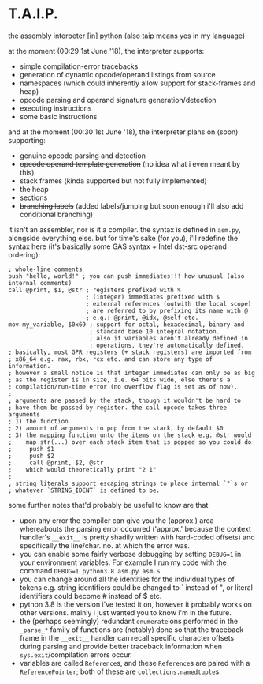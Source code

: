 # T.A.I.P.
the assembly interpeter [in] python (also taip means yes in my language)

at the moment (00:29 1st June '18), the interpreter supports:
- simple compilation-error tracebacks
- generation of dynamic opcode/operand listings from source
- namespaces (which could inherently allow support for stack-frames and heap)
- opcode parsing and operand signature generation/detection
- executing instructions
- some basic instructions

and at the moment (00:30 1st June '18), the interpreter plans on (soon) supporting:
- ~~genuine opcode parsing and detection~~
- ~~opcode operand template generation~~ (no idea what i even meant by this)
- stack frames (kinda supported but not fully implemented)
- the heap
- sections
- ~~branching labels~~ (added labels/jumping but soon enough i'll also add conditional branching)

it isn't an assembler, nor is it a compiler.
the syntax is defined in `asm.py`, alongside everything else. but for time's sake (for you), i'll redefine the syntax here (it's basically some GAS syntax + Intel dst-src operand ordering):

```
; whole-line comments
push "hello, world!" ; you can push immediates!!! how unusual (also internal comments)
call @print, $1, @str ; registers prefixed with %
                      ; (integer) immediates prefixed with $
                      ; external references (outwith the local scope)
                      ; are referred to by prefixing its name with @
                      ; e.g.: @print, @idx, @self etc.
mov my_variable, $0x69 ; support for octal, hexadecimal, binary and
                       ; standard base 10 integral notation.
                       ; also if variables aren't already defined in
                       ; operations, they're automatically defined.
; basically, most GPR registers (+ stack registers) are imported from
; x86_64 e.g. rax, rbx, rcx etc. and can store any type of information.
; however a small notice is that integer immediates can only be as big
; as the register is in size, i.e. 64 bits wide, else there's a
; compilation/run-time error (no overflow flag is set as of now).
;
; arguments are passed by the stack, though it wouldn't be hard to
; have them be passed by register. the call opcode takes three arguments
; 1) the function
; 2) amount of arguments to pop from the stack, by default $0
; 3) the mapping function unto the items on the stack e.g. @str would
;    map str(...) over each stack item that is popped so you could do
;     push $1
;     push $2
;     call @print, $2, @str
;    which would theoretically print "2 1"
;
; string literals support escaping strings to place internal `"`s or
; whatever `STRING_IDENT` is defined to be.
```

some further notes that'd probably be useful to know are that
- upon any error the compiler can give you the (approx.) area whereabouts the parsing error occurred ('approx.' because the context handler's `__exit__` is pretty shadily written with hard-coded offsets) and specifically the line/char. no. at which the error was.
- you can enable some fairly verbose debugging by setting `DEBUG=1` in your environment variables. For example I run my code with the command `DEBUG=1 python3.8 asm.py asm.S`.
- you can change around all the identities for the individual types of tokens e.g. string identifiers could be changed to \` instead of ", or literal identifiers could become \# instead of $ etc.
- python 3.8 is the version i've tested it on, however it probably works on other versions. mainly i just wanted you to know i'm in the future.
- the (perhaps seemingly) redundant `enumerate`ions performed in the `_parse_*` family of functions are (notably) done so that the traceback frame in the `__exit__` handler can recall specific character offsets during parsing and provide better traceback information when `sys.exit`/compilation errors occur.
- variables are called `Reference`s, and these `Reference`s are paired with a `ReferencePointer`; both of these are `collections.namedtuple`s.
